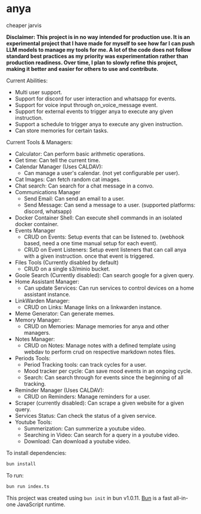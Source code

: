 # anya

cheaper jarvis

**Disclaimer: This project is in no way intended for production use. It is an experimental project that I have made for myself to see how far I can push LLM models to manage my tools for me. A lot of the code does not follow standard best practices as my priority was experimentation rather than production readiness. Over time, I plan to slowly refine this project, making it better and easier for others to use and contribute.**

Current Abilities:

- Multi user support.
- Support for discord for user interaction and whatsapp for events.
- Support for voice input through on_voice_message event.
- Support for external events to trigger anya to execute any given instruction.
- Support a schedule to trigger anya to execute any given instruction.
- Can store memories for certain tasks.

Current Tools & Managers:

- Calculator: Can perform basic arithmetic operations.
- Get time: Can tell the current time.
- Calendar Manager (Uses CALDAV):
  - Can manage a user's calendar. (not yet configurable per user).
- Cat Images: Can fetch random cat images.
- Chat search: Can search for a chat message in a convo.
- Communications Manager
  - Send Email: Can send an email to a user.
  - Send Message: Can send a message to a user. (supported platforms: discord, whatsapp)
- Docker Container Shell: Can execute shell commands in an isolated docker container.
- Events Manager
  - CRUD on Events: Setup events that can be listened to. (webhook based, need a one time manual setup for each event).
  - CRUD on Event Listeners: Setup event listeners that can call anya with a given instruction. once that event is triggered.
- Files Tools (Currently disabled by default)
  - CRUD on a single s3/minio bucket.
- Goole Search (Currently disabled): Can search google for a given query.
- Home Assistant Manager:
  - Can update Services: Can run services to control devices on a home assistant instance.
- LinkWarden Manager:
  - CRUD on Links: Manage links on a linkwarden instance.
- Meme Generator: Can generate memes.
- Memory Manager:
  - CRUD on Memories: Manage memories for anya and other managers.
- Notes Manager:
  - CRUD on Notes: Manage notes with a defined template using webdav to perform crud on respective markdown notes files.
- Periods Tools:
  - Period Tracking tools: can track cycles for a user.
  - Mood tracker per cycle: Can save mood events in an ongoing cycle.
  - Search: Can search through for events since the beginning of all tracking.
- Reminder Manager (Uses CALDAV):
  - CRUD on Reminders: Manage reminders for a user.
- Scraper (currently disabled): Can scrape a given website for a given query.
- Services Status: Can check the status of a given service.
- Youtube Tools:
  - Summerization: Can summerize a youtube video.
  - Searching in Video: Can search for a query in a youtube video.
  - Download: Can download a youtube video.

To install dependencies:

```bash
bun install
```

To run:

```bash
bun run index.ts
```

This project was created using `bun init` in bun v1.0.11. [Bun](https://bun.sh) is a fast all-in-one JavaScript runtime.
